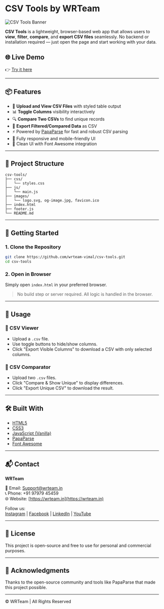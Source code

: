 
# CSV Tools by WRTeam

![CSV Tools Banner](images/og-image.svg)

**CSV Tools** is a lightweight, browser-based web app that allows users to **view**, **filter**, **compare**, and **export CSV files** seamlessly. No backend or installation required — just open the page and start working with your data.

## 🌐 Live Demo

👉 [Try it here](https://wrteam-vimal.github.io/csv-tools/)

---

## 📦 Features

- 📂 **Upload and View CSV Files** with styled table output
- 📊 **Toggle Columns** visibility interactively
- 🔍 **Compare Two CSVs** to find unique records
- 💾 **Export Filtered/Compared Data** as CSV
- ⚡ Powered by [PapaParse](https://www.papaparse.com/) for fast and robust CSV parsing
- 📱 Fully responsive and mobile-friendly UI
- 🎨 Clean UI with Font Awesome integration

---

## 📁 Project Structure

```
csv-tools/
├── css/
│   └── styles.css
├── js/
│   └── main.js
├── images/
│   └── logo.svg, og-image.jpg, favicon.ico
├── index.html
├── footer.js
└── README.md
```

---

## 🚀 Getting Started

### 1. Clone the Repository

```bash
git clone https://github.com/wrteam-vimal/csv-tools.git
cd csv-tools
```

### 2. Open in Browser

Simply open `index.html` in your preferred browser.

> No build step or server required. All logic is handled in the browser.

---

## 🔧 Usage

### 📄 CSV Viewer
- Upload a `.csv` file.
- Use toggle buttons to hide/show columns.
- Click "Export Visible Columns" to download a CSV with only selected columns.

### 🔁 CSV Comparator
- Upload two `.csv` files.
- Click "Compare & Show Unique" to display differences.
- Click "Export Unique CSV" to download the result.

---

## 🛠️ Built With

- [HTML5](https://developer.mozilla.org/en-US/docs/Web/Guide/HTML/HTML5)
- [CSS3](https://developer.mozilla.org/en-US/docs/Web/CSS)
- [JavaScript (Vanilla)](https://developer.mozilla.org/en-US/docs/Web/JavaScript)
- [PapaParse](https://www.papaparse.com/)
- [Font Awesome](https://fontawesome.com/)

---

## 📬 Contact

**WRTeam**

📧 Email: [Support@wrteam.in](mailto:Support@wrteam.in)  
📞 Phone: +91 97979 45459  
🌐 Website: [https://wrteam.in](https://wrteam.in)

Follow us:  
[Instagram](https://instagram.com/wrteam.in) | [Facebook](https://facebook.com/wrteam.in) | [LinkedIn](https://linkedin.com/company/wrteam) | [YouTube](https://www.youtube.com/c/WRTeam)

---

## 📄 License

This project is open-source and free to use for personal and commercial purposes.

---

## 🙏 Acknowledgments

Thanks to the open-source community and tools like PapaParse that made this project possible.

---

© WRTeam | All Rights Reserved